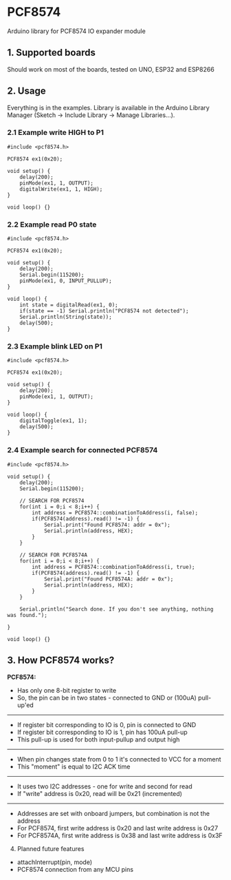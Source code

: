 # PCF8574
Arduino library for PCF8574 IO expander module

## 1. Supported boards
Should work on most of the boards, tested on UNO, ESP32 and ESP8266

## 2. Usage
Everything is in the examples. Library is available in the Arduino Library Manager (Sketch -> Include Library -> Manage Libraries...).

### 2.1 Example write HIGH to P1
```
#include <pcf8574.h>

PCF8574 ex1(0x20);

void setup() {
	delay(200);
	pinMode(ex1, 1, OUTPUT);
	digitalWrite(ex1, 1, HIGH);
}

void loop() {}
```

### 2.2 Example read P0 state
```
#include <pcf8574.h>

PCF8574 ex1(0x20);

void setup() {
	delay(200);
	Serial.begin(115200);
	pinMode(ex1, 0, INPUT_PULLUP);
}

void loop() {
	int state = digitalRead(ex1, 0);
	if(state == -1) Serial.println("PCF8574 not detected");
	Serial.println(String(state));
	delay(500);
}
```

### 2.3 Example blink LED on P1
```
#include <pcf8574.h>

PCF8574 ex1(0x20);

void setup() {
	delay(200);
	pinMode(ex1, 1, OUTPUT);
}

void loop() {
	digitalToggle(ex1, 1);
	delay(500);
}
```

### 2.4 Example search for connected PCF8574
```
#include <pcf8574.h>

void setup() {
    delay(200);
    Serial.begin(115200);

    // SEARCH FOR PCF8574
    for(int i = 0;i < 8;i++) {
        int address = PCF8574::combinationToAddress(i, false);
        if(PCF8574(address).read() != -1) {
        	Serial.print("Found PCF8574: addr = 0x");
            Serial.println(address, HEX);
        }
    }

    // SEARCH FOR PCF8574A
    for(int i = 0;i < 8;i++) {
        int address = PCF8574::combinationToAddress(i, true);
        if(PCF8574(address).read() != -1) {
            Serial.print("Found PCF8574A: addr = 0x");
            Serial.println(address, HEX);
        }
    }

    Serial.println("Search done. If you don't see anything, nothing was found.");

}

void loop() {}
```

## 3. How PCF8574 works?

 **PCF8574:**
 - Has only one 8-bit register to write
 - So, the pin can be in two states - connected to GND or (100uA) pull-up'ed
---
 - If register bit corresponding to IO is 0, pin is connected to GND
 - If register bit corresponding to IO is 1, pin has 100uA pull-up
 - This pull-up is used for both input-pullup and output high
---
 - When pin changes state from 0 to 1 it's connected to VCC for a moment
 - This "moment" is equal to I2C ACK time
---
 - It uses two I2C addresses - one for write and second for read
 - If "write" address is 0x20, read will be 0x21 (incremented)
---
 - Addresses are set with onboard jumpers, but combination is not the address
 - For PCF8574, first write address is 0x20 and last write address is 0x27
 - For PCF8574A, first write address is 0x38 and last write address is 0x3F
 
 4. Planned future features
 - attachInterrupt(pin, mode)
 - PCF8574 connection from any MCU pins 
 
 
 
 
 
